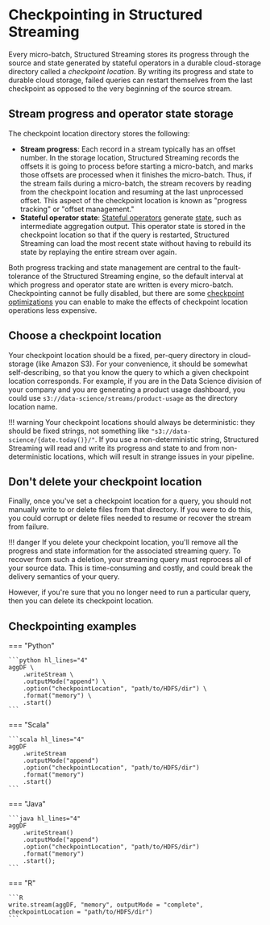 <!--
[x] denotes that the article addresses the respective Google search:

[x] spark structured streaming checkpoint
[x] spark structured streaming checkpoint interval
spark structured streaming checkpoint cleanup
[x] spark structured streaming checkpoint s3
[x] spark structured streaming disable checkpoint
[x] spark structured streaming delete checkpoint
[x] spark structured streaming without checkpoint
[x] spark structured streaming offset management

 -->

# Checkpointing in Structured Streaming

Every micro-batch, Structured Streaming stores its progress through the source and state generated by stateful operators in a durable cloud-storage directory called a _checkpoint location_. By writing its progress and state to durable cloud storage, failed queries can restart themselves from the last checkpoint as opposed to the very beginning of the source stream.

## Stream progress and operator state storage

The checkpoint location directory stores the following:

- **Stream progress**: Each record in a stream typically has an offset number. In the storage location, Structured Streaming records the offsets it is going to process before starting a micro-batch, and marks those offsets are processed when it finishes the micro-batch. Thus, if the stream fails during a micro-batch, the stream recovers by reading from the checkpoint location and resuming at the last unprocessed offset. This aspect of the checkpoint location is known as "progress tracking" or "offset management."
- **Stateful operator state**: [Stateful operators]() generate [state](), such as intermediate aggregation output. This operator state is stored in the checkpoint location so that if the query is restarted, Structured Streaming can load the most recent state without having to rebuild its state by replaying the entire stream over again.

Both progress tracking and state management are central to the fault-tolerance of the Structured Streaming engine, so the default interval at which progress and operator state are written is every micro-batch. Checkpointing cannot be fully disabled, but there are some [checkpoint optimizations]() you can enable to make the effects of checkpoint location operations less expensive.

## Choose a checkpoint location

Your checkpoint location should be a fixed, per-query directory in cloud-storage (like Amazon S3). For your convenience, it should be somewhat self-describing, so that you know the query to which a given checkpoint location corresponds. For example, if you are in the Data Science division of your company and you are generating a product usage dashboard, you could use `s3://data-science/streams/product-usage` as the directory location name.

!!! warning
    Your checkpoint locations should always be deterministic: they should be fixed strings, not something like `"s3://data-science/{date.today()}/"`. If you use a non-deterministic string, Structured Streaming will read and write its progress and state to and from non-deterministic locations, which will result in strange issues in your pipeline.

## Don't delete your checkpoint location

Finally, once you've set a checkpoint location for a query, you should not manually write to or delete files from that directory. If you were to do this, you could corrupt or delete files needed to resume or recover the stream from failure. 

!!! danger
    If you delete your checkpoint location, you'll remove all the progress and state information for the associated streaming query. To recover from such a deletion, your streaming query must reprocess all of your source data. This is time-consuming and costly, and could break the delivery semantics of your query.

However, if you're sure that you no longer need to run a particular query, then you can delete its checkpoint location.

<!-- TODO(neil): Section on checkpoint performance. -->

## Checkpointing examples

=== "Python"

    ```python hl_lines="4"
    aggDF \
        .writeStream \
        .outputMode("append") \
        .option("checkpointLocation", "path/to/HDFS/dir") \
        .format("memory") \
        .start()
    ```
=== "Scala"

    ```scala hl_lines="4"
    aggDF
        .writeStream
        .outputMode("append")
        .option("checkpointLocation", "path/to/HDFS/dir")
        .format("memory")
        .start()
    ```
=== "Java"

    ```java hl_lines="4"
    aggDF
        .writeStream()
        .outputMode("append")
        .option("checkpointLocation", "path/to/HDFS/dir")
        .format("memory")
        .start(); 
    ```
=== "R"

    ```R
    write.stream(aggDF, "memory", outputMode = "complete", checkpointLocation = "path/to/HDFS/dir")
    ```
